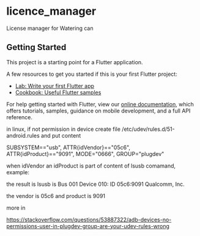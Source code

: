 # licence_manager

License manager for Watering can

## Getting Started

This project is a starting point for a Flutter application.

A few resources to get you started if this is your first Flutter project:

- [Lab: Write your first Flutter app](https://flutter.dev/docs/get-started/codelab)
- [Cookbook: Useful Flutter samples](https://flutter.dev/docs/cookbook)

For help getting started with Flutter, view our
[online documentation](https://flutter.dev/docs), which offers tutorials,
samples, guidance on mobile development, and a full API reference.


in linux, if not permission in device create file /etc/udev/rules.d/51-android.rules and put content 

SUBSYSTEM=="usb", ATTR{idVendor}=="05c6", ATTR{idProduct}=="9091", MODE="0666", GROUP="plugdev"

when idVendor an idProduct is part of content of lsusb comamand, example:

the result is lsusb is
Bus 001 Device 010: ID 05c6:9091 Qualcomm, Inc. 

the vendor is 05c6 and product is 9091

more in

https://stackoverflow.com/questions/53887322/adb-devices-no-permissions-user-in-plugdev-group-are-your-udev-rules-wrong
